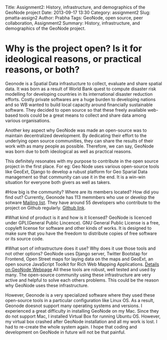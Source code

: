 Title: Assignment2: History, infrastructure, and demographics of the GeoNode project
Date: 2013-09-17 13:30
Category: assignment2
Slug: pmatta-assign2
Author: Prabha
Tags: GeoNode, open source, peer collaboration, Assignment2
Summary: History, infrastructure, and demographics of the GeoNode project.

# Why is the project open? Is it for ideological reasons, or practical reasons, or both?
Geonode is a Spatial Data infrastucture to collect, evaluate and share spatial data. It was born as a result of World Bank quest to compute disaster risk modelling for developing countries in its international disaster reduction efforts. Costly private softwares are a huge burden to developing nations and so WB wanted to build local capacity around financially sustainable software. They decided to open source so that these freely available web-based tools could be a great means to collect and share data among various organisations.

Another key aspect why GeoNode was made an open-source was to maintain decentralized development. By dedicating their effort to the underlying open source communities, they can share the results of their work with as many people as possible. Therefore, we can say,  GeoNode was born due to both ideological as well as practical reasons.

This definitely resonates with my purpose to contribute in the open source project in the first place.  For eg: Geo Node uses various open-source tools like GeoExt, Django to develop a rubust platform for Geo Sparial Data management so that community can use it in the end. It is a win-win situation for everyone both givers as well as takers.


#How big is the community? Where are its members located? How did you find out?
Currently, Geonode has 113 memmbers who use or develop the sotware [Mailing list](https://groups.google.com/a/opengeo.org/forum/#!members/geonode-dev). They have around 55 developers who contribute to the project on Github regularly. [Github link]( https://github.com/GeoNode/geonode/graphs/contributors). 


#What kind of product is it and how is it licensed?
GeoNode is licenced under GPL(General Public Lincence). GNU General Public License is a free, copyleft license for software and other kinds of works. It is designed to make sure that you have the freedom to distribute copies of free software or its source code.

#What sort of infrastructure does it use? Why does it use those tools and not other options?
GeoNode uses Django server, Twitter Bootstap for Frontend, Open Street maps for laying data on the maps and GeoExt, an open source JavaScript Toolkit for Rich Web Mapping Applications. [Details on GeoNode Webpage](http://geonode.org/dev_features.html) All these tools are robust, well tested and used by many. The open-source community using these infrastructure are very active and helpful to solve each others problems. This could be the reason why GeoNode uses these infrastructure.

However, Geonode is a very specialized software where they used these open-source tools in a particular configuration like Linux OS. As a result, Geonode doesnot support many operating systems and versions. I experienced a great difficulty in installing GeoNode on my Mac. Since they do not support Mac, I installed Virtual Box for running Ubuntu OS. However, my virtual box crashed after GeoNode installation and all my work is lost. I had to re-create the whole system again. I hope that coding and development on GeoNode in future will not be that painful. 

